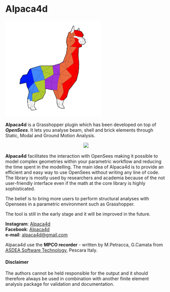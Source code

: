 # Alpaca4d
<img src="Logo.png" alt="drawing" width="300"/>

__Alpaca4d__ is a Grasshopper plugin which has been developed on top of __*OpenSees*__. It lets you analyse beam, shell and brick elements through Static, Modal and Ground Motion Analysis.

<p align="center">
  <img src="Images/EarthQuake.gif" width="600" class="centre" > 
</p>

__Alpaca4d__ facilitates the interaction with OpenSees making it possible to model complex geometries within your parametric workflow and reducing the time spent in the modelling. The main idea of Alpaca4d is to provide an efficient and easy way to use OpenSees without writing any line of code. The library is mostly used by researchers and academia because of the not user-friendly interface even if the math at the core library is highly sophisticated.

The belief is to bring more users to perform structural analyses with Opensees in a parametric environment such as Grasshopper.

The tool is still in the early stage and it will be improved in the future.

__Instagram__: [Alpaca4d](https://www.instagram.com/alpaca4d/)  
__Facebook__: [Alpaca4d](https://www.facebook.com/Alpaca4d)  
__e-mail__: alpaca4d@gmail.com  


Alpaca4d use the <strong>MPCO recorder</strong> - written by M.Petracca, G.Camata from 
<a href="https://asdeasoft.net/?home">ASDEA Software Technology</a>, Pescara Italy.

#### Disclaimer
The authors cannot be held responsible for the output and it should therefore always be used in combination with another finite element analysis package for validation and documentation.
